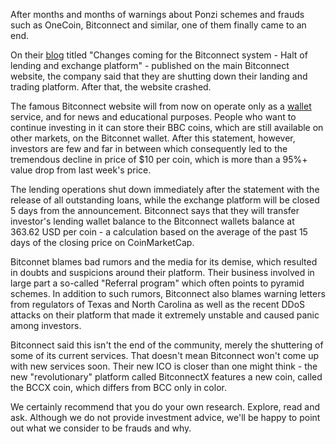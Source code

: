 After months and months of warnings about Ponzi schemes and frauds such as OneCoin, Bitconnect and similar, one of them finally came to an end.

On their [blog][link] titled "Changes coming for the Bitconnect system - Halt of lending and exchange platform" - published on the main Bitconnect website, the company said that they are shutting down their landing and trading platform. After that, the website crashed.

The famous Bitconnect website will from now on operate only as a [wallet][wallet] service, and for news and educational purposes. People who want to continue investing in it can store their BBC coins, which are still available on other markets, on the Bitconnet wallet. After this statement, however, investors are few and far in between which consequently led to the tremendous decline in price of $10 per coin, which is more than a 95%+ value drop from last week's price.

The lending operations shut down immediately after the statement with the release of all outstanding loans, while the exchange platform will be closed 5 days from the announcement. Bitconnect says that they will transfer investor's lending wallet balance to the Bitconnect wallets balance at 363.62 USD per coin - a calculation based on the average of the past 15 days of the closing price on CoinMarketCap.

Bitconnet blames bad rumors and the media for its demise, which resulted in doubts and suspicions around their platform. Their business involved in large part a so-called "Referral program" which often points to pyramid schemes. In addition to such rumors, Bitconnect also blames warning letters from regulators of Texas and North Carolina as well as the recent DDoS attacks on their platform that made it extremely unstable and caused panic among investors.

Bitconnect said this isn't the end of the community, merely the shuttering of some of its current services. That doesn't mean Bitconnect won't come up with new services soon. Their new ICO is closer than one might think - the new "revolutionary" platform called BitconnectX features a new coin, called the BCCX coin, which differs from BCC only in color.

We certainly recommend that you do your own research. Explore, read and ask. Although we do not provide investment advice, we'll be happy to point out what we consider to be frauds and why.

[link]: https://bitconnect.co/system-news/94/changes-coming-for-the-bitconnect-system-halt-of-lending-and-exchange-platform
[wallet]: https://bitfalls.com/2017/08/31/what-cryptocurrency-wallet/



